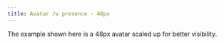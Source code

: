 ```yaml
---
title: Avatar /w presence - 48px
---
```


The example shown here is a 48px avatar scaled up for better visibility.
